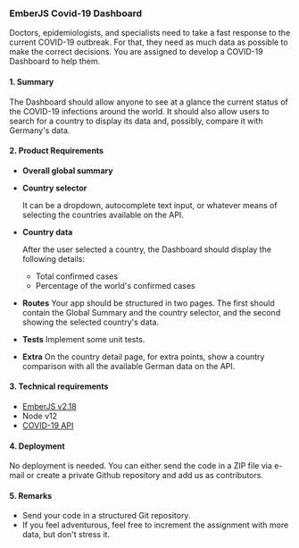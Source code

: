 ### EmberJS Covid-19 Dashboard

Doctors, epidemiologists, and specialists need to take a fast response to the current COVID-19 outbreak.
For that, they need as much data as possible to make the correct decisions.
You are assigned to develop a COVID-19 Dashboard to help them.

#### 1. Summary

The Dashboard should allow anyone to see at a glance the current status of the COVID-19 infections around the world.
It should also allow users to search for a country to display its data and, possibly, compare it with Germany's data.

#### 2. Product Requirements

- **Overall global summary**

- **Country selector**

  It can be a dropdown, autocomplete text input, or whatever means of selecting the countries available on the API.

- **Country data**

  After the user selected a country, the Dashboard should display the following details:

  - Total confirmed cases
  - Percentage of the world's confirmed cases
  
- **Routes**
  Your app should be structured in two pages.
  The first should contain the Global Summary and the country selector, and the second showing the selected country's data.

- **Tests**
  Implement some unit tests.
- **Extra**
  On the country detail page, for extra points, show a country comparison with all the available German data on the API.

#### 3. Technical requirements

- [EmberJS v2.18](https://guides.emberjs.com/v2.18.0/)
- Node v12
- [COVID-19 API](https://covid19api.com/)

#### 4. Deployment

No deployment is needed. You can either send the code in a ZIP file via e-mail or create a private Github repository and add us as contributors.

#### 5. Remarks

* Send your code in a structured Git repository.
* If you feel adventurous, feel free to increment the assignment with more data, but don't stress it.

